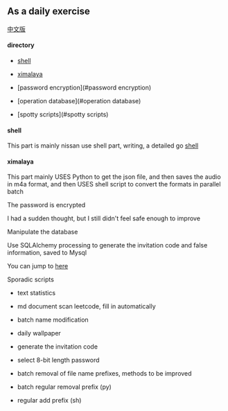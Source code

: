 
As a daily exercise
---------------------
[中文版](https://github.com/Grizzy-bear/Python-Life/blob/master/README-zh.md)

#### directory


* [shell](shell)

* [ximalaya](#ximalaya)

* [password encryption](#password encryption)

* [operation database](#operation database)

* [spotty scripts](#spotty scripts)


#### shell

This part is mainly nissan use shell part, writing, a detailed go [shell](https://github.com/Grizzy-bear/Python-Life/tree/master/shell "shell address")


#### ximalaya

This part mainly USES Python to get the json file, and then saves the audio in m4a format, and then USES shell script to convert the formats in parallel batch


The password is encrypted

I had a sudden thought, but I still didn't feel safe enough to improve


Manipulate the database

Use SQLAlchemy processing to generate the invitation code and false information, saved to Mysql

You can jump to [here](https://github.com/Grizzy-bear/Python-Life/blob/master/%E6%93%8D%E4%BD%9C%E6%95%B0%E6%8D%AE%E5%BA%93/READE.md)


Sporadic scripts

- text statistics

- md document scan leetcode, fill in automatically

- batch name modification

- daily wallpaper

- generate the invitation code

- select 8-bit length password

- batch removal of file name prefixes, methods to be improved

- batch regular removal prefix (py)

- regular add prefix (sh)